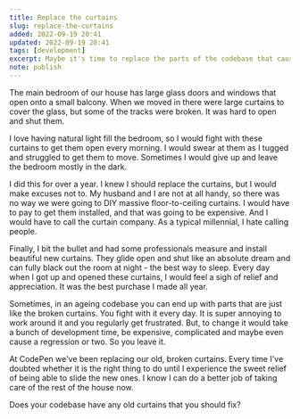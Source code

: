 ```yaml
---
title: Replace the curtains
slug: replace-the-curtains
added: 2022-09-19 20:41
updated: 2022-09-19 20:41
tags: [development]
excerpt: Maybe it's time to replace the parts of the codebase that cause friction every day.
note: publish
---
```


The main bedroom of our house has large glass doors and windows that open onto a small balcony. When we moved in there were large curtains to cover the glass, but some of the tracks were broken. It was hard to open and shut them. 

I love having natural light fill the bedroom, so I would fight with these curtains to get them open every morning. I would swear at them as I tugged and struggled to get them to move. Sometimes I would give up and leave the bedroom mostly in the dark. 

I did this for over a year. I knew I should replace the curtains, but I would make excuses not to. My husband and I are not at all handy, so there was no way we were going to DIY massive floor-to-ceiling curtains. I would have to pay to get them installed, and that was going to be expensive. And I would have to call the curtain company. As a typical millennial, I hate calling people.

Finally, I bit the bullet and had some professionals measure and install beautiful new curtains. They glide open and shut like an absolute dream and can fully black out the room at night - the best way to sleep. Every day when I got up and opened these curtains, I would feel a sigh of relief and appreciation. It was the best purchase I made all year.

Sometimes, in an ageing codebase you can end up with parts that are just like the broken curtains. You fight with it every day. It is super annoying to work around it and you regularly get frustrated. But, to change it would take a bunch of development time, be expensive, complicated and maybe even cause a regression or two. So you leave it.

At CodePen we've been replacing our old, broken curtains. Every time I've doubted whether it is the right thing to do until I experience the sweet relief of being able to slide the new ones. I know I can do a better job of taking care of the rest of the house now. 

Does your codebase have any old curtains that you should fix?
